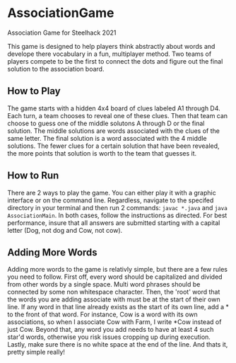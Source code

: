 # AssociationGame
Association Game for Steelhack 2021  

This game is designed to help players think abstractly about words and develope there vocabulary in a fun, multiplayer method. Two teams of players compete to be the first to connect the dots and figure out the final solution to the association board.   
  
## How to Play
The game starts with a hidden 4x4 board of clues labeled A1 through D4. Each turn, a team chooses to reveal one of these clues. Then that team can choose to guess one of the middle solutons A through D or the final solution. The middle solutions are words associated with the clues of the same letter. The final solution is a word associated with the 4 middle solutions. The fewer clues for a certain solution that have been revealed, the more points that solution is worth to the team that guesses it.

  
## How to Run
There are 2 ways to play the game. You can either play it with a graphic interface or on the command line. Regardless, navigate to the specifed directory in your terminal and then run 2 commands: `javac *.java` and `java AssociationMain`. In both cases, follow the instructions as directed. For best performance, insure that all answers are submitted starting with a capital letter (Dog, not dog and Cow, not cow).


## Adding More Words
Adding more words to the game is relativly simple, but there are a few rules you need to follow. First off, every word should be capitalized and divided from other words by a single space. Multi word phrases should be connected by some non whitespace character. Then, the 'root' word that the words you are adding associate with must be at the start of their own line. If any word in that line already exists as the start of its own line, add a * to the front of that word. For instance, Cow is a word with its own associations, so when I associate Cow with Farm, I write \*Cow instead of just Cow. Beyond that, any word you add needs to have at least 4 such star'd words, otherwise you risk issues cropping up during execution. Lastly, make sure there is no white space at the end of the line. And thats it, pretty simple really!